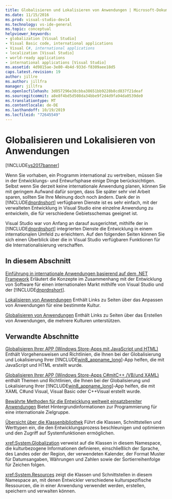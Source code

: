 ```yaml
---
title: Globalisieren und Lokalisieren von Anwendungen | Microsoft-Dokumentation
ms.date: 11/15/2016
ms.prod: visual-studio-dev14
ms.technology: vs-ide-general
ms.topic: conceptual
helpviewer_keywords:
- globalization [Visual Studio]
- Visual Basic code, international applications
- Visual C#, international applications
- localization [Visual Studio]
- world-ready applications
- international applications [Visual Studio]
ms.assetid: 4d9815ae-3e80-4b4d-933d-f8309aee18d5
caps.latest.revision: 19
author: jillre
ms.author: jillfra
manager: jillfra
ms.openlocfilehash: 3d057296e38cbba38651bb9228b8cd837f21deaf
ms.sourcegitcommit: a8e8f4bd5d508da34bbe9f2d4d9fa94da0539de0
ms.translationtype: MT
ms.contentlocale: de-DE
ms.lasthandoff: 10/19/2019
ms.locfileid: "72645549"
---
```

# <a name="globalizing-and-localizing-applications"></a>Globalisieren und Lokalisieren von Anwendungen
[!INCLUDE[vs2017banner](../includes/vs2017banner.md)]

Wenn Sie vorhaben, ein Programm international zu vertreiben, müssen Sie in der Entwicklungs- und Entwurfsphase einige Dinge berücksichtigen. Selbst wenn Sie derzeit keine internationale Anwendung planen, können Sie mit geringem Aufwand dafür sorgen, dass Sie später sehr viel Arbeit sparen, sollten Sie Ihre Meinung doch noch ändern. Dank der in [!INCLUDE[dnprdnshort](../includes/dnprdnshort-md.md)] verfügbaren Dienste ist es sehr einfach, mit der verwalteten Entwicklung in Visual Studio eine einzelne Anwendung zu entwickeln, die für verschiedene Gebietsschemas geeignet ist.

 Visual Studio war von Anfang an darauf ausgerichtet, mithilfe der in [!INCLUDE[dnprdnshort](../includes/dnprdnshort-md.md)] integrierten Dienste die Entwicklung in einem internationalen Umfeld zu erleichtern. Auf den folgenden Seiten können Sie sich einen Überblick über die in Visual Studio verfügbaren Funktionen für die Internationalisierung verschaffen.

## <a name="in-this-section"></a>In diesem Abschnitt
 [Einführung in internationale Anwendungen basierend auf dem .NET Framework](../ide/introduction-to-international-applications-based-on-the-dotnet-framework.md) Erläutert die Konzepte im Zusammenhang mit der Entwicklung von Software für einen internationalen Markt mithilfe von Visual Studio und der [!INCLUDE[dnprdnshort](../includes/dnprdnshort-md.md)].

 [Lokalisieren von Anwendungen](../ide/localizing-applications.md) Enthält Links zu Seiten über das Anpassen von Anwendungen für eine bestimmte Kultur.

 [Globalisieren von Anwendungen](../ide/globalizing-applications.md) Enthält Links zu Seiten über das Erstellen von Anwendungen, die mehrere Kulturen unterstützen.

## <a name="related-sections"></a>Verwandte Abschnitte
 [Globalisieren Ihrer APP (Windows Store-Apps mit JavaScript und HTML)](http://go.microsoft.com/fwlink/?LinkId=258266) Enthält Vorgehensweisen und Richtlinien, die Ihnen bei der Globalisierung und Lokalisierung Ihrer [!INCLUDE[win8_appname_long](../includes/win8-appname-long-md.md)]-App helfen, die mit JavaScript und HTML erstellt wurde.

 [Globalisieren Ihrer APP (Windows Store-Apps C#mitC++ /VB/und XAML)](http://go.microsoft.com/fwlink/?LinkId=258267) enthält Themen und Richtlinien, die Ihnen bei der Globalisierung und Lokalisierung Ihrer [!INCLUDE[win8_appname_long](../includes/win8-appname-long-md.md)]-App helfen, die mit XAML C#und Visual, Visual Basic oder C++Visual erstellt wurde.

 [Bewährte Methoden für die Entwicklung weltweit einsatzbereiter Anwendungen](https://msdn.microsoft.com/library/f08169c7-aad8-4ec3-9a21-9ebd3b89986c) Bietet Hintergrundinformationen zur Programmierung für eine internationale Zielgruppe.

 [Übersicht über die Klassenbibliothek](https://msdn.microsoft.com/library/7e4c5921-955d-4b06-8709-101873acf157) Führt die Klassen, Schnittstellen und Werttypen ein, die den Entwicklungsprozess beschleunigen und optimieren und den Zugriff auf Systemfunktionen ermöglichen.

 <xref:System.Globalization> verweist auf die Klassen in diesem Namespace, die kulturbezogene Informationen definieren, einschließlich der Sprache, des Landes oder der Region, der verwendeten Kalender, der Format Muster für Datumsangaben, Währungen und Zahlen sowie der Sortierreihenfolge für Zeichen folgen.

 <xref:System.Resources> zeigt die Klassen und Schnittstellen in diesem Namespace an, mit denen Entwickler verschiedene kulturspezifische Ressourcen, die in einer Anwendung verwendet werden, erstellen, speichern und verwalten können.
